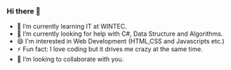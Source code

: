 ### Hi there 👋
- 🌱 I’m currently learning IT at WINTEC.
- 🤔 I’m currently looking for help with C#, Data Structure and Algorithms.
- 😄 I'm interested in Web Development (HTML,CSS and Javascripts etc.)
- ⚡ Fun fact: I love coding but it drives me crazy at the same time.
- 👯 I’m looking to collaborate with you.


<!--
**AhnaLee/AhnaLee** is a ✨ _special_ ✨ repository because its `README.md` (this file) appears on your GitHub profile.

Here are some ideas to get you started:

- 🔭 I’m currently working on ...
- 🌱 I’m currently learning ...
- 👯 I’m looking to collaborate on ...
- 🤔 I’m looking for help with ...
- 💬 Ask me about ...
- 📫 How to reach me: ...
- 😄 Pronouns: ...
- ⚡ Fun fact: ...
-->
